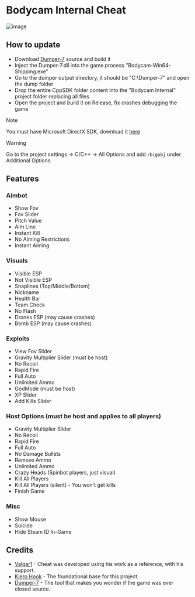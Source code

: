# Bodycam Internal Cheat
![image](https://github.com/user-attachments/assets/71223b8d-946c-4aa2-9c67-06a9268138b2)

## How to update
- Download [Dumper-7](https://github.com/Encryqed/Dumper-7) source and build it
- Inject the Dumper-7.dll into the game process "Bodycam-Win64-Shipping.exe"
- Go to the dumper output directory, it should be "C:\Dumper-7" and open the dump folder
- Drop the entire CppSDK folder content into the "Bodycam Internal" project folder replacing all files
- Open the project and build it on Release, fix crashes debugging the game
> [!NOTE]  
> You must have Microsoft DirectX SDK, download it [here](https://www.microsoft.com/download/details.aspx?id=6812)

> [!WARNING]  
> Go to the project settings -> C/C++ -> All Options and add `/bigobj` under Additional Options

## Features
### Aimbot
- Show Fov
- Fov Slider
- Pitch Value
- Aim Line
- Instant Kill
- No Aiming Restrictions
- Instant Aiming

### Visuals
- Visible ESP
- Not Visible ESP
- Snaplines (Top/Middle/Bottom)
- Nickname
- Health Bar
- Team Check
- No Flash
- Drones ESP (may cause crashes)
- Bomb ESP (may cause crashes)

### Exploits
- View Fov Slider
- Gravity Multiplier Slider (must be host)
- No Recoil
- Rapid Fire
- Full Auto
- Unlimited Ammo
- GodMode (must be host)
- XP Slider
- Add Kills Slider

### Host Options (must be host and applies to all players)
- Gravity Multiplier Slider
- No Recoil
- Rapid Fire
- Full Auto
- No Damage Bullets
- Remove Ammo
- Unlimited Ammo
- Crazy Heads (Spinbot players, just visual)
- Kill All Players
- Kill All Players (silent) - You won't get kills
- Finish Game

### Misc
- Show Mouse
- Suicide
- Hide Steam ID In-Game

## Credits
- [Valgar1](https://github.com/valgar12) - Cheat was developed using his work as a reference, with his support.
- [Kiero Hook](https://github.com/rdbo/ImGui-DirectX-11-Kiero-Hook) - The foundational base for this project.
- [Dumper-7](https://github.com/Encryqed/Dumper-7) - The tool that makes you wonder if the game was ever closed source.

